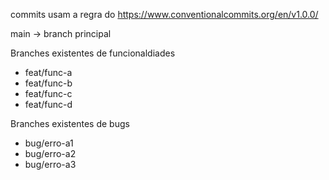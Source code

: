 commits usam a regra do https://www.conventionalcommits.org/en/v1.0.0/ 

main -> branch principal

Branches existentes de funcionaldiades
* feat/func-a
* feat/func-b
* feat/func-c
* feat/func-d

Branches existentes de bugs
* bug/erro-a1
* bug/erro-a2
* bug/erro-a3
